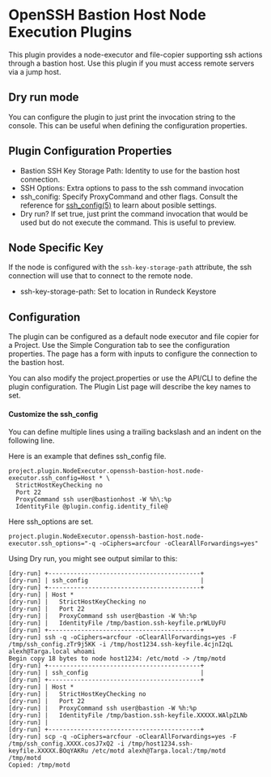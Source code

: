# OpenSSH Bastion Host Node Execution Plugins

This plugin provides a node-executor and file-copier supporting ssh actions through a bastion host.
Use this plugin if you must access remote servers via a jump host.

## Dry run mode

You can configure the plugin to just print the invocation string to the console.
This can be useful when defining the configuration properties.

## Plugin Configuration Properties

* Bastion SSH Key Storage Path: Identity to use for the bastion host connection.
* SSH Options: Extra options to pass to the ssh command invocation
* ssh_conifig: Specify ProxyCommand and other flags. Consult the reference for [ssh_config(5)](https://linux.die.net/man/5/ssh_config) to learn about posible settings.
* Dry run? If set true, just print the command invocation that would be used but do not execute the command. This is useful to preview.

## Node Specific Key

If the node is configured with the `ssh-key-storage-path` attribute, the ssh connection will use that to connect to the remote node.

* ssh-key-storage-path: Set to location in Rundeck Keystore

## Configuration 

The plugin can be configured as a default node executor and file copier for a Project. Use the Simple Conguration tab to see the configuration properties. The page has a form with inputs to configure the connection to the bastion host.

You can also modify the project.properties or use the API/CLI to define the plugin configuration.
The Plugin List page will describe the key names to set.

#### Customize the ssh_config 

You can define multiple lines using a trailing backslash and an indent on the following line.

Here is an example that defines ssh_config file. 

    project.plugin.NodeExecutor.openssh-bastion-host.node-executor.ssh_config=Host * \
      StrictHostKeyChecking no
      Port 22
      ProxyCommand ssh user@bastionhost -W %h\:%p
      IdentityFile @plugin.config.identity_file@

Here ssh_options are set.

    project.plugin.NodeExecutor.openssh-bastion-host.node-executor.ssh_options="-q -oCiphers=arcfour -oClearAllForwardings=yes"

Using Dry run, you might see output similar to this:

	[dry-run] +------------------------------------------+
	[dry-run] | ssh_config                               |
	[dry-run] +------------------------------------------+
	[dry-run] | Host *
	[dry-run] |   StrictHostKeyChecking no
	[dry-run] |   Port 22
	[dry-run] |   ProxyCommand ssh user@bastion -W %h:%p
	[dry-run] |   IdentityFile /tmp/bastion.ssh-keyfile.prWLUyFU
	[dry-run] +------------------------------------------+
	[dry-run] ssh -q -oCiphers=arcfour -oClearAllForwardings=yes -F /tmp/ssh_config.zTr9j5KK -i /tmp/host1234.ssh-keyfile.4cjnI2qL alexh@Targa.local whoami
	Begin copy 18 bytes to node host1234: /etc/motd -> /tmp/motd
	[dry-run] +------------------------------------------+
	[dry-run] | ssh_config                               |
	[dry-run] +------------------------------------------+
	[dry-run] | Host *
	[dry-run] |   StrictHostKeyChecking no
	[dry-run] |   Port 22
	[dry-run] |   ProxyCommand ssh user@bastion -W %h:%p
	[dry-run] |   IdentityFile /tmp/bastion.ssh-keyfile.XXXXX.WAlpZLNb
	[dry-run] | 
	[dry-run] +------------------------------------------+
	[dry-run] scp -q -oCiphers=arcfour -oClearAllForwardings=yes -F /tmp/ssh_config.XXXX.cosJ7xQ2 -i /tmp/host1234.ssh-keyfile.XXXXX.BOqYAKRu /etc/motd alexh@Targa.local:/tmp/motd
	/tmp/motd
	Copied: /tmp/motd
